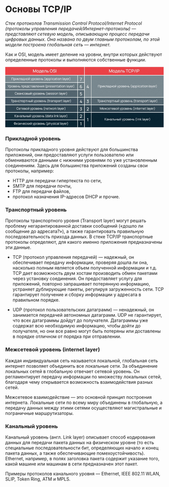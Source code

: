# Основы TCP/IP
*Стек протоколов Transmission Control Protocol/Internet Protocol (протоколы управления передачей/Интернет-протоколы) — представляют сетевую модель, описывающую процесс передачи цифровых данных.
Она названа по двум главным протоколам, по этой модели построена глобальная сеть — интернет.*

Как и OSI, модель имеет деление на уровни, внутри которых действуют определенные протоколы и выполняются собственные функции.

![Image](https://github.com/babtiss/cheat-sheet/blob/master/base/Models.jpg)


### Прикладной уровень
Протоколы прикладного уровня действуют для большинства приложений, они предоставляют услуги пользователю или обмениваются данными с нижними уровнями по уже установленным соединениям.
Здесь для большинства приложений созданы свои протоколы, например:
* HTTP для передачи гипертекста по сети,
* SMTP для передачи почты,
* FTP для передачи файлов,
* протокол назначения IP-адресов DHCP и прочие.

### Транспортный уровень
Протоколы транспортного уровня (Transport layer) могут решать проблему негарантированной доставки сообщений («дошло ли сообщение до адресата?»), а также гарантировать правильную последовательность прихода данных.
В стеке TCP/IP транспортные протоколы определяют, для какого именно приложения предназначены эти данные.

* TCP (протокол управления передачей) — надежный, он обеспечивает передачу информации, проверяя дошла ли она, насколько полным является объем полученной информации и т.д. TCP дает возможность двум хостам производить обмен пакетами через установку соединения. Он предоставляет услугу для приложений, повторно запрашивает потерянную информацию, устраняет дублирующие пакеты, регулируя загруженность сети. TCP гарантирует получение и сборку информации у адресата в правильном порядке.

* UDP (протокол пользовательских датаграмм) — ненадежный, он занимается передачей автономных датаграмм. UDP не гарантирует, что всех датаграммы дойдут до получателя. Датаграммы уже содержат всю необходимую информацию, чтобы дойти до получателя, но они все равно могут быть потеряны или доставлены в порядке отличном от порядка при отправлении.

### Межсетевой уровень (internet layer)
Каждая индивидуальная сеть называется локальной, глобальная сеть интернет позволяет объединить все локальные сети. За объединение локальных сетей в глобальную отвечает сетевой уровень. Он регламентирует передачу информации по множеству локальных сетей, благодаря чему открывается возможность взаимодействия разных сетей.

Межсетевое взаимодействие — это основной принцип построения интернета. Локальные сети по всему миру объединены в глобальную, а передачу данных между этими сетями осуществляют магистральные и пограничные маршрутизаторы.

### Канальный уровень
Канальный уровень (англ. Link layer) описывает способ кодирования данных для передачи пакета данных на физическом уровне (то есть специальные последовательности бит, определяющих начало и конец пакета данных, а также обеспечивающие помехоустойчивость). Ethernet, например, в полях заголовка пакета содержит указание того, какой машине или машинам в сети предназначен этот пакет.

Примеры протоколов канального уровня — Ethernet, IEEE 802.11 WLAN, SLIP, Token Ring, ATM и MPLS.
